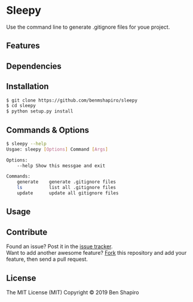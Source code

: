 # Sleepy
Use the command line to generate .gitignore files for youe project.

## Features

## Dependencies

## Installation
```sh
$ git clone https://github.com/benmshapiro/sleepy
$ cd sleepy
$ python setup.py install
```

## Commands & Options
```sh
$ sleepy --help
Usgae: sleepy [Options] Command [Args]

Options:
	--help Show this messgae and exit

Commands:
	generate 	generate .gitignore files
	ls 		 	list all .gitignore files
	update	 	update all gitignore files
```

## Usage

## Contribute

Found an issue? Post it in the [issue tracker](https://github.com/benmshapiro/sleepy/issues). <br> 
Want to add another awesome feature? [Fork](https://github.com/benmshapiro/sleepy/fork) this repository and add your feature, then send a pull request.

## License
The MIT License (MIT)
Copyright &copy; 2019 Ben Shapiro
